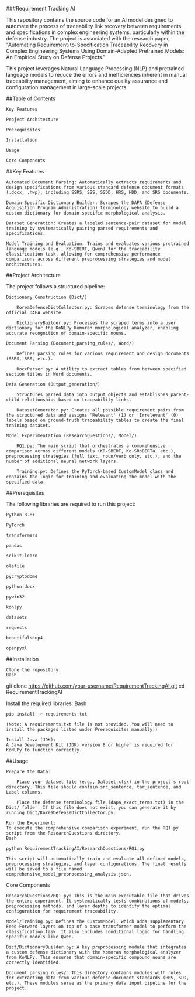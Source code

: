 ###Requirement Tracking AI

This repository contains the source code for an AI model designed to automate the process of traceability link recovery between requirements and specifications in complex engineering systems, particularly within the defense industry. The project is associated with the research paper, "Automating Requirement-to-Specification Traceability Recovery in Complex Engineering Systems Using Domain-Adapted Pretrained Models: An Empirical Study on Defense Projects."

This project leverages Natural Language Processing (NLP) and pretrained language models to reduce the errors and inefficiencies inherent in manual traceability management, aiming to enhance quality assurance and configuration management in large-scale projects.

##Table of Contents

    Key Features

    Project Architecture

    Prerequisites

    Installation

    Usage

    Core Components

##Key Features

    Automated Document Parsing: Automatically extracts requirements and design specifications from various standard defense document formats (.docx, .hwp), including SSRS, SSS, SSDD, HRS, HDD, and SRS documents.

    Domain-Specific Dictionary Builder: Scrapes the DAPA (Defense Acquisition Program Administration) terminology website to build a custom dictionary for domain-specific morphological analysis.

    Dataset Generation: Creates a labeled sentence-pair dataset for model training by systematically pairing parsed requirements and specifications.

    Model Training and Evaluation: Trains and evaluates various pretrained language models (e.g., Ko-SBERT, Qwen) for the traceability classification task, allowing for comprehensive performance comparisons across different preprocessing strategies and model architectures.

##Project Architecture

The project follows a structured pipeline:

    Dictionary Construction (Dict/)

        KoreaDefenseDictCollector.py: Scrapes defense terminology from the official DAPA website.

        DictionaryBuilder.py: Processes the scraped terms into a user dictionary for the KoNLPy Komoran morphological analyzer, enabling accurate recognition of domain-specific nouns.

    Document Parsing (Document_parsing_rules/, Word/)

        Defines parsing rules for various requirement and design documents (SSRS, SSS, etc.).

        DocxParser.py: A utility to extract tables from between specified section titles in Word documents.

    Data Generation (Output_generation/)

        Structures parsed data into Output objects and establishes parent-child relationships based on traceability links.

        DatasetGenerator.py: Creates all possible requirement pairs from the structured data and assigns 'Relevant' (1) or 'Irrelevant' (0) labels based on ground-truth traceability tables to create the final training dataset.

    Model Experimentation (ResearchQuestions/, Model/)

        RQ1.py: The main script that orchestrates a comprehensive comparison across different models (KR-SBERT, Ko-SRoBERTa, etc.), preprocessing strategies (full text, noun/verb only, etc.), and the number of additional neural network layers.

        Training.py: Defines the PyTorch-based CustomModel class and contains the logic for training and evaluating the model with the specified data.

##Prerequisites

The following libraries are required to run this project:

    Python 3.8+

    PyTorch

    transformers

    pandas

    scikit-learn

    olefile

    pycryptodome

    python-docx

    pywin32

    konlpy

    datasets

    requests

    beautifulsoup4

    openpyxl

##Installation

    Clone the repository:
    Bash

git clone https://github.com/your-username/RequirementTrackingAI.git
cd RequirementTrackingAI

Install the required libraries:
Bash

    pip install -r requirements.txt

    (Note: A requirements.txt file is not provided. You will need to install the packages listed under Prerequisites manually.)

    Install Java (JDK):
    A Java Development Kit (JDK) version 8 or higher is required for KoNLPy to function correctly.

##Usage

    Prepare the Data:

        Place your dataset file (e.g., Dataset.xlsx) in the project's root directory. This file should contain src_sentence, tar_sentence, and Label columns.

        Place the defense terminology file (dapa_exact_terms.txt) in the Dict/ folder. If this file does not exist, you can generate it by running Dict/KoreaDefenseDictCollector.py.

    Run the Experiment:
    To execute the comprehensive comparison experiment, run the RQ1.py script from the ResearchQuestions directory.
    Bash

    python RequirementTrackingAI/ResearchQuestions/RQ1.py

    This script will automatically train and evaluate all defined models, preprocessing strategies, and layer configurations. The final results will be saved to a file named comprehensive_model_preprocessing_analysis.json.

Core Components

    ResearchQuestions/RQ1.py: This is the main executable file that drives the entire experiment. It systematically tests combinations of models, preprocessing methods, and layer depths to identify the optimal configuration for requirement traceability.

    Model/Training.py: Defines the CustomModel, which adds supplementary Feed-Forward layers on top of a base transformer model to perform the classification task. It also includes conditional logic for handling specific models like Qwen.

    Dict/DictionaryBuilder.py: A key preprocessing module that integrates a custom defense dictionary with the Komoran morphological analyzer from KoNLPy. This ensures that domain-specific compound nouns are correctly identified.

    Document_parsing_rules/: This directory contains modules with rules for extracting data from various defense document standards (HRS, SDD, etc.). These modules serve as the primary data input pipeline for the project.
